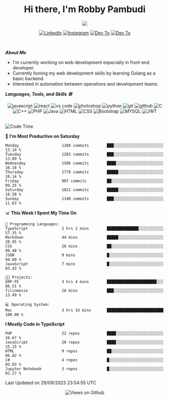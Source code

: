 <div align="center">
   <h1>Hi there, I'm Robby Pambudi </h1>

<img src="https://pronoun.cyou/x/y?subject=He&object=Him&height=20"> 
</div>

<p align='center'>
   <a href="https://www.linkedin.com/in/robbypambudi" target="_blank"><img src="https://img.shields.io/badge/LinkedIn-0077B5?style=for-the-badge&logo=linkedin&logoColor=white" alt="LinkedIn"></a>
   <a href="https://www.instagram.com/robbypambudi" target="_blank"><img src="https://img.shields.io/badge/Instagram-E4405F?style=for-the-badge&logo=instagram&logoColor=white" alt="Instagram"></a>
   <a href="https://dev.to/robbypambudi" target="_blank"><img src="https://img.shields.io/badge/dev.to-0A0A0A?style=for-the-badge&logo=dev.to&logoColor=white" alt="Dev To"></a>
   <a href="https://www.facebook.com/robbyulungpambudi" target="_blank"><img src="https://img.shields.io/badge/Facebook-1877F2?style=for-the-badge&logo=facebook&logoColor=white" alt="Dev To"></a>

</p> <p>
<br>
   
***About Me***
   
- I'm currently working on web development especially in front end developer.
- Currently honing my web development skills by learning Golang as a basic backend.
- Interested in automation between operations and development teams.
 
   
***Languages, Tools, and Skills 🛠***

   <div align="center">
   <img src="https://img.shields.io/badge/JavaScript-F7DF1E?style=for-the-badge&logo=javascript&logoColor=black" alt="javascript" />
      <img src="https://img.shields.io/badge/React-61DAFB?style=for-the-badge&logo=react&logoColor=black" alt="react" />
      <img src="https://img.shields.io/badge/vs%20code-007ACC?style=for-the-badge&logo=visual%20studio%20code&logoColor=white" alt="vs code" />
      <img src="https://img.shields.io/badge/adobe%20photoshop-31A8FF?style=for-the-badge&logo=adobe%20photoshop&logoColor=white" alt="photoshop" />
      <img src="https://img.shields.io/badge/python-3776AB?style=for-the-badge&logo=python&logoColor=white" alt="python" />
      <img src="https://img.shields.io/badge/Git-F05032?style=for-the-badge&logo=git&logoColor=white" alt="git" />
      <img src="https://img.shields.io/badge/GitHub-100000?style=for-the-badge&logo=github&logoColor=white" alt="github" />
      <img src="https://img.shields.io/badge/c-%2300599C.svg?style=for-the-badge&logo=c&logoColor=white" alt="C" />
      <img src="https://img.shields.io/badge/c++-%2300599C.svg?style=for-the-badge&logo=c%2B%2B&logoColor=white" alt="C++" />   
      <img src="https://img.shields.io/badge/PHP-777BB4?style=for-the-badge&logo=php&logoColor=white" alt="PHP" />
      <img src="https://img.shields.io/badge/Java-ED8B00?style=for-the-badge&logo=java&logoColor=white" alt="Java"/>
      <img src="https://img.shields.io/badge/HTML5-E34F26?style=for-the-badge&logo=html5&logoColor=white" alt="HTML" />
      <img src="https://img.shields.io/badge/CSS-239120?&style=for-the-badge&logo=css3&logoColor=white" alt ="CSS" />
      <img src="https://img.shields.io/badge/Bootstrap-563D7C?style=for-the-badge&logo=bootstrap&logoColor=white" alt="Bootstrap" />
      <img src="https://img.shields.io/badge/MySQL-00000F?style=for-the-badge&logo=mysql&logoColor=white" alt="MYSQL" />
      <img src="https://img.shields.io/badge/json%20web%20tokens-323330?style=for-the-badge&logo=json-web-tokens&logoColor=pink" alt="JWT" />
      
   </div><br>
   
<!--START_SECTION:waka-->
![Code Time](http://img.shields.io/badge/Code%20Time-1%2C092%20hrs%2035%20mins-blue)

📅 **I'm Most Productive on Saturday** 

```text
Monday                   1288 commits        ███░░░░░░░░░░░░░░░░░░░░░░   13.14 % 
Tuesday                  1283 commits        ███░░░░░░░░░░░░░░░░░░░░░░   13.09 % 
Wednesday                1586 commits        ████░░░░░░░░░░░░░░░░░░░░░   16.18 % 
Thursday                 1778 commits        █████░░░░░░░░░░░░░░░░░░░░   18.14 % 
Friday                   907 commits         ██░░░░░░░░░░░░░░░░░░░░░░░   09.25 % 
Saturday                 1821 commits        █████░░░░░░░░░░░░░░░░░░░░   18.58 % 
Sunday                   1140 commits        ███░░░░░░░░░░░░░░░░░░░░░░   11.63 % 
```


📊 **This Week I Spent My Time On** 

```text
💬 Programming Languages: 
TypeScript               2 hrs 2 mins        ██████████████░░░░░░░░░░░   57.35 % 
Markdown                 44 mins             █████░░░░░░░░░░░░░░░░░░░░   20.95 % 
CSS                      20 mins             ██░░░░░░░░░░░░░░░░░░░░░░░   09.48 % 
JSON                     9 mins              █░░░░░░░░░░░░░░░░░░░░░░░░   04.60 % 
JavaScript               7 mins              █░░░░░░░░░░░░░░░░░░░░░░░░   03.43 % 

🐱‍💻 Projects: 
ERP-FE                   3 hrs 4 mins        ██████████████████████░░░   86.51 % 
filinmovie               28 mins             ███░░░░░░░░░░░░░░░░░░░░░░   13.49 % 

💻 Operating System: 
Mac                      3 hrs 33 mins       █████████████████████████   100.00 % 
```

**I Mostly Code in TypeScript** 

```text
PHP                      22 repos            ████░░░░░░░░░░░░░░░░░░░░░   16.67 % 
JavaScript               20 repos            ████░░░░░░░░░░░░░░░░░░░░░   15.15 % 
HTML                     9 repos             ██░░░░░░░░░░░░░░░░░░░░░░░   06.82 % 
C#                       4 repos             █░░░░░░░░░░░░░░░░░░░░░░░░   03.03 % 
Jupyter Notebook         3 repos             █░░░░░░░░░░░░░░░░░░░░░░░░   02.27 % 
```




 Last Updated on 29/09/2023 23:54:55 UTC
<!--END_SECTION:waka-->

<div align="center">
<img src="https://komarev.com/ghpvc/?username=robbypambudi&color=green" alt="Views on Github" />
</div>

